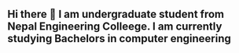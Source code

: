 ## Hi there 👋 I am undergraduate student from Nepal Engineering Colleege. I am currently studying  Bachelors in computer engineering



